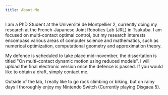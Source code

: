```yaml
---
title: About Me
---
```


I am a PhD Student at the Université de Montpellier 2, currently doing my
research at the French-Japanese Joint Robotics Lab (JRL) in Tsukuba. I am
focused on multi-contact optimal control, but my research interests
encompass various areas of computer science and mathematics, such as
numerical optimization, computational geometry and approximation theory.

My defence is scheduled to take place mid-november, the dissertation is
titled "On multi-contact dynamic motion using reduced models". I will
upload the final electronic version once the defence is passed. If you
would like to obtain a draft, simply contact me.

Outside of the lab, I really like to go rock climbing or biking, but on
rainy days I thoroughly enjoy my Nintendo Switch (Currently playing
Disgaea 5).
